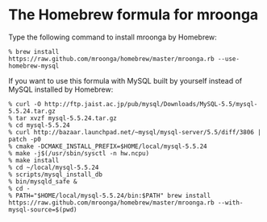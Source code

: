 The Homebrew formula for mroonga
================================

Type the following command to install mroonga by Homebrew:

    % brew install https://raw.github.com/mroonga/homebrew/master/mroonga.rb --use-homebrew-mysql

If you want to use this formula with MySQL built by yourself instead of MySQL installed by Homebrew:

    % curl -O http://ftp.jaist.ac.jp/pub/mysql/Downloads/MySQL-5.5/mysql-5.5.24.tar.gz
    % tar xvzf mysql-5.5.24.tar.gz
    % cd mysql-5.5.24
    % curl http://bazaar.launchpad.net/~mysql/mysql-server/5.5/diff/3806 | patch -p0
    % cmake -DCMAKE_INSTALL_PREFIX=$HOME/local/mysql-5.5.24
    % make -j$(/usr/sbin/sysctl -n hw.ncpu)
    % make install
    % cd ~/local/mysql-5.5.24
    % scripts/mysql_install_db
    % bin/mysqld_safe &
    % cd -
    % PATH="$HOME/local/mysql-5.5.24/bin:$PATH" brew install https://raw.github.com/mroonga/homebrew/master/mroonga.rb --with-mysql-source=$(pwd)
